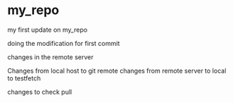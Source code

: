 # my_repo

my first update on my_repo

doing the modification for first commit 

changes in the remote server 

Changes from local host to git remote
changes from remote server to local to testfetch 

changes to check pull 
